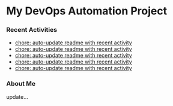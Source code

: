 # My DevOps Automation Project

### Recent Activities
<!-- activity:START -->
- [chore: auto-update readme with recent activity](https://github.com/kaigiii/mybowling-app/commit/0185799d2626755510bf6e5f8de9db94d8ba1a4a)
- [chore: auto-update readme with recent activity](https://github.com/kaigiii/mybowling-app/commit/71d4514f10d172db97b0ab4e10ad9a7b36cebdf2)
- [chore: auto-update readme with recent activity](https://github.com/kaigiii/mybowling-app/commit/db71e293459442f0f673d76f7f2a11b280b974ac)
- [chore: auto-update readme with recent activity](https://github.com/kaigiii/mybowling-app/commit/4d2d05e97fef8facbabd46bd2361f15215d33248)
- [chore: auto-update readme with recent activity](https://github.com/kaigiii/mybowling-app/commit/8cfbd49e34b1446a56ff0941540c01aceb2b239a)
<!-- activity:END -->

### About Me
<!-- MYLINKS:START -->
<!-- MYLINKS:END -->

update...
